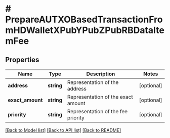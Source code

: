 # # PrepareAUTXOBasedTransactionFromHDWalletXPubYPubZPubRBDataItemFee

## Properties

Name | Type | Description | Notes
------------ | ------------- | ------------- | -------------
**address** | **string** | Representation of the address | [optional]
**exact_amount** | **string** | Representation of the exact amount | [optional]
**priority** | **string** | Representation of the fee priority | [optional]

[[Back to Model list]](../../README.md#models) [[Back to API list]](../../README.md#endpoints) [[Back to README]](../../README.md)

